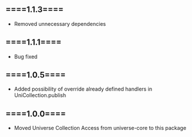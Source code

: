 
====1.1.3====
-------------
- Removed unnecessary dependencies

====1.1.1====
-------------
- Bug fixed

====1.0.5====
-------------
- Added possibility of override already defined handlers in UniCollection.publish

====1.0.0====
-------------
- Moved Universe Collection Access from universe-core to this package